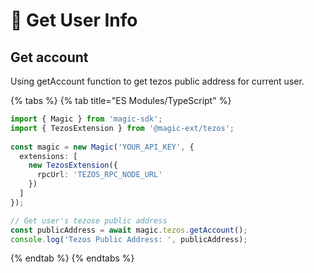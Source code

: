 # 👤 Get User Info

## Get account

Using getAccount function to get tezos public address for current user.

{% tabs %}
{% tab title="ES Modules/TypeScript" %}
```typescript
import { Magic } from 'magic-sdk';
import { TezosExtension } from '@magic-ext/tezos';
 
const magic = new Magic('YOUR_API_KEY', {
  extensions: [
    new TezosExtension({
      rpcUrl: 'TEZOS_RPC_NODE_URL'
    })
  ]
});

// Get user's tezose public address
const publicAddress = await magic.tezos.getAccount();
console.log('Tezos Public Address: ', publicAddress);
```
{% endtab %}
{% endtabs %}



